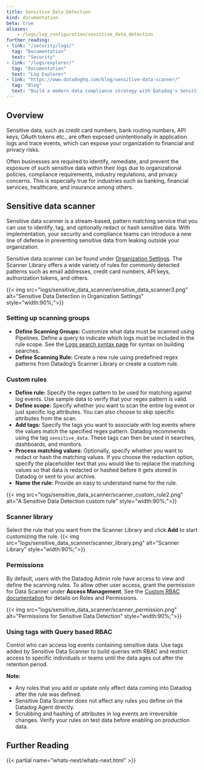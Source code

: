 ```yaml
---
title: Sensitive Data Detection
kind: documentation
beta: true
aliases:
    - /logs/log_configuration/sensitive_data_detection
further_reading:
- link: "/security/logs/"
  tag: "Documentation"
  text: "Security"
- link: "/logs/explorer/"
  tag: "Documentation"
  text: "Log Explorer"
- link: "https://www.datadoghq.com/blog/sensitive-data-scanner/"
  tag: "Blog"
  text: "Build a modern data compliance strategy with Datadog's Sensitive Data Scanner"
---
```


## Overview

Sensitive data, such as credit card numbers, bank routing numbers, API keys, OAuth tokens etc., are often exposed unintentionally in application logs and trace events, which can expose your organization to financial and privacy risks.

Often businesses are required to identify, remediate, and prevent the exposure of such sensitive data within their logs due to organizational policies, compliance requirements, industry regulations, and privacy concerns. This is especially true for industries such as banking, financial services, healthcare, and insurance among others.

## Sensitive data scanner

Sensitive data scanner is a stream-based, pattern matching service that you can use to identify, tag, and optionally redact or hash sensitive data. With implementation, your security and compliance teams can introduce a new line of defense in preventing sensitive data from leaking outside your organization.

Sensitive data scanner can be found under [Organization Settings][1]. The Scanner Library offers a wide variety of rules for commonly detected patterns such as email addresses, credit card numbers, API keys, authorization tokens, and others.

{{< img src="logs/sensitive_data_scanner/sensitive_data_scanner3.png" alt="Sensitive Data Detection in Organization Settings" style="width:90%;">}}

### Setting up scanning groups

- **Define Scanning Groups:** Customize what data must be scanned using Pipelines. Define a query to indicate which logs must be included in the rule scope. See the [Logs search syntax page][2] for syntax on building searches.
- **Define Scanning Rule:** Create a new rule using predefined regex patterns from Datadog’s Scanner Library or create a custom rule.

### Custom rules

- **Define rule:** Specify the regex pattern to be used for matching against log events. Use sample data to verify that your regex pattern is valid.
- **Define scope:** Specify whether you want to scan the entire log event or just specific log attributes. You can also choose to skip specific attributes from the scan.
- **Add tags:** Specify the tags you want to associate with log events where the values match the specified regex pattern. Datadog recommends using the tag `sensitive_data`. These tags can then be used in searches, dashboards, and monitors.
- **Process matching values:** Optionally, specify whether you want to redact or hash the matching values. If you choose the redaction option, specify the placeholder text that you would like to replace the matching values so that data is redacted or hashed before it gets stored in Datadog or sent to your archive.
- **Name the rule:** Provide an easy to understand name for the rule.

{{< img src="logs/sensitive_data_scanner/scanner_custom_rule2.png" alt="A Sensitive Data Detection custom rule"  style="width:90%;">}}

### Scanner library

Select the rule that you want from the Scanner Library and click **Add** to start customizing the rule.
{{< img src="logs/sensitive_data_scanner/scanner_library.png" alt="Scanner Library"  style="width:90%;">}}

### Permissions

By default, users with the Datadog Admin role have access to view and define the scanning rules. To allow other user access, grant the permission for Data Scanner under **Access Management**. See the [Custom RBAC documentation][3] for details on Roles and Permissions.

{{< img src="logs/sensitive_data_scanner/scanner_permission.png" alt="Permissions for Sensitive Data Detection" style="width:90%;">}}

### Using tags with Query based RBAC

Control who can access log events containing sensitive data. Use tags added by Sensitive Data Scanner to build queries with RBAC and restrict access to specific individuals or teams until the data ages out after the retention period.

**Note:**
- Any rules that you add or update only affect data coming into Datadog after the rule was defined.
- Sensitive Data Scanner does not affect any rules you define on the Datadog Agent directly.
- Scrubbing and hashing of attributes in log events are irreversible changes. Verify your rules on test data before enabling on production data.

## Further Reading

{{< partial name="whats-next/whats-next.html" >}}


[1]: https://app.datadoghq.com/organization-settings/sensitive-data-scanner
[2]: /logs/explorer/search_syntax/
[3]: /logs/guide/logs-rbac-permissions/?tab=ui#overview

